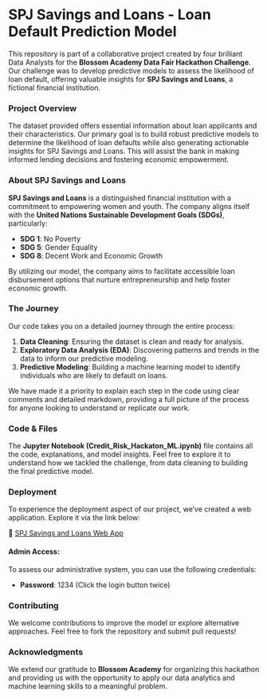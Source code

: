 

# SPJ Savings and Loans - Loan Default Prediction Model

This repository is part of a collaborative project created by four brilliant Data Analysts for the **Blossom Academy Data Fair Hackathon Challenge**. Our challenge was to develop predictive models to assess the likelihood of loan default, offering valuable insights for **SPJ Savings and Loans**, a fictional financial institution.

### Project Overview

The dataset provided offers essential information about loan applicants and their characteristics. Our primary goal is to build robust predictive models to determine the likelihood of loan defaults while also generating actionable insights for SPJ Savings and Loans. This will assist the bank in making informed lending decisions and fostering economic empowerment.

### About SPJ Savings and Loans

**SPJ Savings and Loans** is a distinguished financial institution with a commitment to empowering women and youth. The company aligns itself with the **United Nations Sustainable Development Goals (SDGs)**, particularly:

- **SDG 1**: No Poverty
- **SDG 5**: Gender Equality
- **SDG 8**: Decent Work and Economic Growth

By utilizing our model, the company aims to facilitate accessible loan disbursement options that nurture entrepreneurship and help foster economic growth.

### The Journey

Our code takes you on a detailed journey through the entire process:

1. **Data Cleaning**: Ensuring the dataset is clean and ready for analysis.
2. **Exploratory Data Analysis (EDA)**: Discovering patterns and trends in the data to inform our predictive modeling.
3. **Predictive Modeling**: Building a machine learning model to identify individuals who are likely to default on loans.

We have made it a priority to explain each step in the code using clear comments and detailed markdown, providing a full picture of the process for anyone looking to understand or replicate our work.

### Code & Files

The **Jupyter Notebook (Credit_Risk_Hackaton_ML.ipynb)** file contains all the code, explanations, and model insights. Feel free to explore it to understand how we tackled the challenge, from data cleaning to building the final predictive model.

### Deployment

To experience the deployment aspect of our project, we’ve created a web application. Explore it via the link below:

🔗 [SPJ Savings and Loans Web App]([(https://spjsavings.streamlit.app/))

#### Admin Access:

To assess our administrative system, you can use the following credentials:

- **Password**: 1234 (Click the login button twice)

### Contributing

We welcome contributions to improve the model or explore alternative approaches. Feel free to fork the repository and submit pull requests!

### Acknowledgments

We extend our gratitude to **Blossom Academy** for organizing this hackathon and providing us with the opportunity to apply our data analytics and machine learning skills to a meaningful problem.

